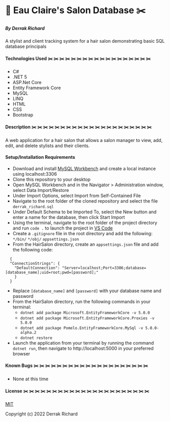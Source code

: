 # 💇  Eau Claire's Salon Database ✂️
##### By Derrak Richard
A stylist and client tracking system for a hair salon demonstrating basic SQL database principals

#### Technologies Used ✂️ ✂️ ✂️ ✂️ ✂️ ✂️ ✂️ ✂️ ✂️ ✂️ ✂️ ✂️ ✂️ ✂️ ✂️ ✂️ ✂️ ✂️
* C#
* .NET 5
* ASP.Net Core
* Entity Framework Core
* MySQL
* LINQ
* HTML
* CSS
* Bootstrap

#### Description ✂️ ✂️ ✂️ ✂️ ✂️ ✂️ ✂️ ✂️ ✂️ ✂️ ✂️ ✂️ ✂️ ✂️ ✂️ ✂️ ✂️ ✂️ ✂️ ✂️ ✂️
A web application for a hair salon that allows a salon manager to view, add, edit, and delete stylists and their clients.

#### Setup/Installation Requirements
* Download and install [MySQL Workbench](https://www.mysql.com/products/workbench/) and create a local instance using localhost:3306
* Clone this repository to your desktop
* Open MySQL Workbench and in the Navigator > Administration window, select Data Import/Restore
* Under Import Options, select Import from Self-Contained File
* Navigate to the root folder of the cloned repository and select the file `derrak_richard.sql`
* Under Default Schema to be Imported To, select the New button and enter a name for the database, then click Start Import
* Using the terminal, navigate to the root folder of the project directory and run `code .` to launch the project in [VS Code](https://code.visualstudio.com/download)
* Create a `.gitignore` file in the root directory and add the following: `*/bin/` `*/obj/` `appsettings.json`
* From the HairSalon directory, create an `appsettings.json` file and add the following code: 
```
  {
  "ConnectionStrings": {
    "DefaultConnection": "Server=localhost;Port=3306;database=[database_name];uid=root;pwd=[password];"
    }
  }
```
* Replace `[database_name]` and `[password]` with your database name and password
* From the HairSalon directory, run the following commands in your terminal:
    * `dotnet add package Microsoft.EntityFrameworkCore -v 5.0.0`
    * `dotnet add package Microsoft.EntityFrameworkCore.Proxies -v 5.0.0`
    * `dotnet add package Pomelo.EntityFrameworkCore.MySql -v 5.0.0-alpha.2`
    *  `dotnet restore`
* Launch the application from your terminal by running the command `dotnet run`, then navigate to http://localhost:5000 in your preferred browser

#### Known Bugs ✂️ ✂️ ✂️ ✂️ ✂️ ✂️ ✂️ ✂️ ✂️ ✂️ ✂️ ✂️ ✂️ ✂️ ✂️ ✂️ ✂️ ✂️ ✂️ ✂️
* None at this time

#### License ✂️ ✂️ ✂️ ✂️ ✂️ ✂️ ✂️ ✂️ ✂️ ✂️ ✂️ ✂️ ✂️ ✂️ ✂️ ✂️ ✂️ ✂️ ✂️ ✂️ ✂️ ✂️ 
[MIT](https://opensource.org/licenses/MIT)

Copyright (c) 2022 Derrak Richard